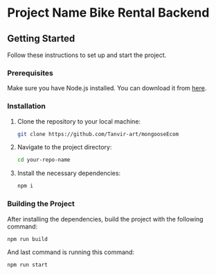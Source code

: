 # Project Name Bike Rental Backend

 

## Getting Started

Follow these instructions to set up and start the project.

### Prerequisites

Make sure you have Node.js installed. You can download it from [here](https://nodejs.org/).

### Installation

1. Clone the repository to your local machine:

    ```sh
    git clone https://github.com/Tanvir-art/mongooseEcom
    ```

2. Navigate to the project directory:

    ```sh
    cd your-repo-name
    ```

3. Install the necessary dependencies:

    ```sh
    npm i
    ```

### Building the Project

After installing the dependencies, build the project with the following command:

```sh
npm run build
 ```

And last command is running this command:
```sh
npm run start
 ```
